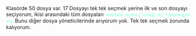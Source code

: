 <style>

	@import url("https://fonts.googleapis.com/css2?family=Poppins:wght@100;200;300;400;500;600;700;800;900&family=Pirata+One&family=Quicksand:wght@300;400;500;600;700&family=Kavivanar&display=swap")  ;	

	abelahmacun {
		color: aquamarine;
		font-family: Poppins;
	}

</style>

Klasörde 50 dosya var. 17 Dosyayı tek tek seçmek yerine ilk ve son dosyayı seçiyorum, ikisi arasındaki tüm dosyaları <abelahmacun> otomatik seçme ("aralığı seç") seçeneğim var. </abelahmacun> Bunu diğer dosya yöneticilerinde arıyorum yok. Tek tek seçmek zorunda kalıyorum.

